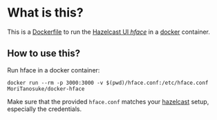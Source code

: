 What is this?
=============
This is a [Dockerfile][0] to run the [Hazelcast UI *hface*][1] in a [docker][0] container.

How to use this?
----------------

Run hface in a docker container:

    docker run --rm -p 3000:3000 -v $(pwd)/hface.conf:/etc/hface.conf MoriTanosuke/docker-hface

Make sure that the provided `hface.conf` matches your [hazelcast][2] setup, especially the credentials.

[0]: https://docker.com/
[1]: https://github.com/tolitius/hface
[2]: https://hazelcast.org/
